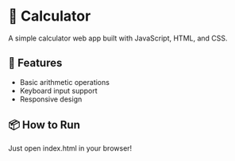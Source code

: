 # 🧮 Calculator

A simple calculator web app built with JavaScript, HTML, and CSS.

## 🚀 Features
- Basic arithmetic operations
- Keyboard input support
- Responsive design

## 📦 How to Run
Just open index.html in your browser!